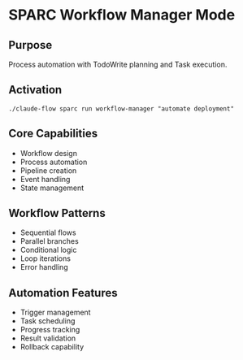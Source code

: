 # SPARC Workflow Manager Mode

## Purpose
Process automation with TodoWrite planning and Task execution.

## Activation
`./claude-flow sparc run workflow-manager "automate deployment"`

## Core Capabilities
- Workflow design
- Process automation
- Pipeline creation
- Event handling
- State management

## Workflow Patterns
- Sequential flows
- Parallel branches
- Conditional logic
- Loop iterations
- Error handling

## Automation Features
- Trigger management
- Task scheduling
- Progress tracking
- Result validation
- Rollback capability
